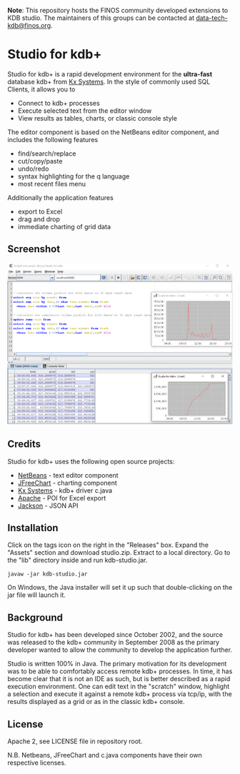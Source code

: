 **Note**: This repository hosts the FINOS community developed extensions to KDB studio. The maintainers of this groups can be contacted at data-tech-kdb@finos.org.


Studio for kdb+
=========

Studio for kdb+ is a rapid development environment for the **ultra-fast** database kdb+ from [Kx Systems]. In the style of commonly used SQL Clients, it allows you to

  - Connect to kdb+ processes
  - Execute selected text from the editor window
  - View results as tables, charts, or classic console style 

The editor component is based on the NetBeans editor component, and includes the following features
  - find/search/replace
  - cut/copy/paste
  - undo/redo
  - syntax highlighting for the q language
  - most recent files menu

Additionally the application features
  - export to Excel
  - drag and drop
  - immediate charting of grid data

Screenshot
---------
![screenshot](meta/ssthumb.png)

Credits
-----------

Studio for kdb+ uses the following open source projects:

* [NetBeans] - text editor component
* [JFreeChart] - charting component
* [Kx Systems] - kdb+ driver c.java
* [Apache] - POI for Excel export
* [Jackson] - JSON API

Installation
--------------
Click on the tags icon on the right in the "Releases" box. Expand the "Assets" section and download studio.zip. Extract to a local directory. Go to the "lib" directory inside and run kdb-studio.jar.

    javaw -jar kdb-studio.jar

On Windows, the Java installer will set it up such that double-clicking on the jar file will launch it.


Background
----------
Studio for kdb+ has been developed since October 2002, and the source was released to the kdb+ community in September 2008 as the primary developer wanted to allow the community to develop the application further.

Studio is written 100% in Java. The primary motivation for its development was to be able to comfortably access remote kdb+ processes. In time, it has become clear that it is not an IDE as such, but is better described as a rapid execution environment. One can edit text in the "scratch" window, highlight a selection and execute it against a remote kdb+ process via tcp/ip, with the results displayed as a grid or as in the classic kdb+ console.

License
-------
Apache 2, see LICENSE file in repository root.

N.B. Netbeans, JFreeChart and c.java components have their own respective licenses.

[Kx Systems]:http://www.kx.com
[Apache]:https://www.apache.org/
[Jackson]:https://github.com/FasterXML/jackson
[Netbeans]:http:///netbeans.org
[JFreeChart]:http://www.jfree.org/jfreechart/
